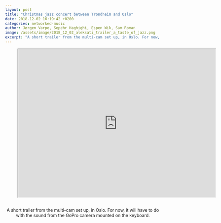 ```yaml
---
layout: post
title: "Christmas jazz concert between Trondheim and Oslo"
date: 2018-12-02 16:19:42 +0200
categories: networked-music
author: Jørgen Varpe, Sepehr Haghighi, Espen Wik, Sam Roman
image: /assets/image/2018_12_02_aleksati_trailer_a_taste_of_jazz.png
excerpt: "A short trailer from the multi-cam set up, in Oslo. For now, it will have to do with the sound from the GoPro camera mounted on the keyboard."
---
```


<figure align="middle">
<iframe src="https://www.uio.no/english/studies/programmes/mct-master/blog/assets/video/2018_12_02_jorgeny_lolajazz.mp4" width="640" height="480"></iframe>
</figure>
<br>
<center>A short trailer from the multi-cam set up, in Oslo. For now, it will have to do with the sound from the GoPro camera mounted on the keyboard.</center>
